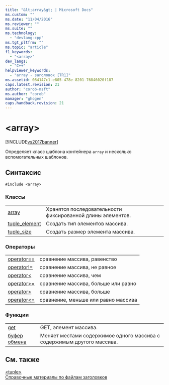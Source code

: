 ```yaml
---
title: "&lt;array&gt; | Microsoft Docs"
ms.custom: ""
ms.date: "11/04/2016"
ms.reviewer: ""
ms.suite: ""
ms.technology: 
  - "devlang-cpp"
ms.tgt_pltfrm: ""
ms.topic: "article"
f1_keywords: 
  - "<array>"
dev_langs: 
  - "C++"
helpviewer_keywords: 
  - "array - заголовок [TR1]"
ms.assetid: 084147c1-e805-478e-8201-76846020f187
caps.latest.revision: 21
author: "corob-msft"
ms.author: "corob"
manager: "ghogen"
caps.handback.revision: 21
---
```

# &lt;array&gt;
[!INCLUDE[vs2017banner](../assembler/inline/includes/vs2017banner.md)]

Определяет класс шаблона контейнера `array` и несколько вспомогательных шаблонов.  
  
## Синтаксис  
  
```  
#include <array>  
```  
  
### Классы  
  
|||  
|-|-|  
|[array](../standard-library/array-class-stl.md)|Хранятся последовательности фиксированной длины элементов.|  
|[tuple\_element](../standard-library/tuple-element-class-array.md)|Создать тип элементов массива.|  
|[tuple\_size](../standard-library/tuple-size-class-array.md)|Создать размер элемента массива.|  
  
### Операторы  
  
|||  
|-|-|  
|[operator\=\=](../Topic/operator==%20%3Carray%3E.md)|сравнение массива, равенство|  
|[operator\!\=](../Topic/operator!=%20%3Carray%3E.md)|сравнение массива, не равное|  
|[operator\<](../Topic/operator%3C%20%3Carray%3E.md)|сравнение массива, чем|  
|[operator\>\=](../Topic/operator%3E=%20%3Carray%3E.md)|сравнение массива, больше или равно|  
|[operator\>](../Topic/operator%3E%20%3Carray%3E.md)|сравнение массива, больше|  
|[operator\<\=](../Topic/operator%3C=%20%3Carray%3E.md)|сравнение, меньше или равно массива|  
  
### Функции  
  
|||  
|-|-|  
|[get](../Topic/get%20Function%20%3Carray%3E.md)|GET, элемент массива.|  
|[буфер обмена](../Topic/swap%20Function%20%3Carray%3E.md)|Меняет местами содержимое одного массива с содержимым другого массива.|  
  
## См. также  
 [\<tuple\>](../standard-library/tuple.md)   
 [Справочные материалы по файлам заголовков](../standard-library/cpp-standard-library-header-files.md)
